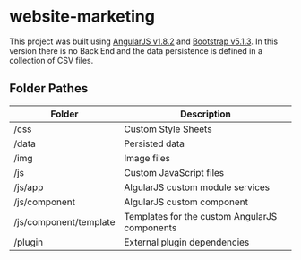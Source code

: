 # website-marketing

This project was built using [AngularJS v1.8.2](http://angularjs.org) and [Bootstrap v5.1.3](ttps://getbootstrap.com/).
In this version there is no Back End and the data persistence is defined in a collection of CSV files.

## Folder Pathes


| **Folder**             | **Description**                                |
| --- | --- |
| /css                   | Custom Style Sheets                            |
| /data                  | Persisted data                                 |
| /img                   | Image files                                    |
| /js                    | Custom JavaScript files                        |
| /js/app                | AlgularJS custom module services               |
| /js/component          | AlgularJS custom component                     |
| /js/component/template | Templates for the custom AngularJS components  |
| /plugin                | External plugin dependencies                   |